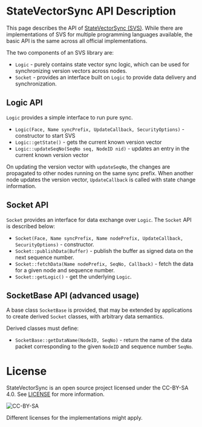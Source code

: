 # StateVectorSync API Description

This page describes the API of [StateVectorSync (SVS)](README.md). While there are implementations of SVS for multiple programming languages available, the basic API is the same across all official implementations.

The two components of an SVS library are:
* `Logic` - purely contains state vector sync logic, which can be used for synchronizing version vectors across nodes.
* `Socket` - provides an interface built on `Logic` to provide data delivery and synchronization.

## Logic API

`Logic` provides a simple interface to run pure sync.

* `Logic(Face, Name syncPrefix, UpdateCallback, SecurityOptions)` - constructor to start SVS
* `Logic::getState()` - gets the current known version vector
* `Logic::updateSeqNo(SeqNo seq, NodeID nid)` - updates an entry in the current known version vector

On updating the version vector with `updateSeqNo`, the changes are propagated to other nodes running on the same sync prefix. When another node updates the version vector, `UpdateCallback` is called with state change information.

## Socket API

`Socket` provides an interface for data exchange over `Logic`. The `Socket` API is described below:

* `Socket(Face, Name syncPrefix, Name nodePrefix, UpdateCallback, SecurityOptions)` - constructor.
* `Socket::publishData(Buffer)` - publish the buffer as signed data on the next sequence number.
* `Socket::fetchData(Name nodePrefix, SeqNo, Callback)` - fetch the data for a given node and sequence number.
* `Socket::getLogic()` - get the underlying `Logic`.

## SocketBase API (advanced usage)

A base class `SocketBase` is provided, that may be extended by applications to create derived `Socket` classes, with arbitrary data semantics.

Derived classes must define:
* `SocketBase::getDataName(NodeID, SeqNo)` - return the name of the data packet corresponding to the given `NodeID` and sequence number `SeqNo`.

# License
StateVectorSync is an open source project licensed under the CC-BY-SA 4.0. See [LICENSE](./LICENSE) for more information.

![CC-BY-SA](https://mirrors.creativecommons.org/presskit/buttons/88x31/svg/by-sa.svg)

Different licenses for the implementations might apply.
